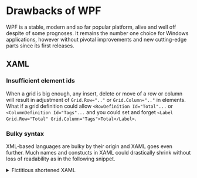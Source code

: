 # Drawbacks of WPF
WPF is a stable, modern and so far popular platform, alive and well off despite of some prognoses. It remains the number one choice for Windows applications, however without pivotal improvements and new cutting-edge parts since its first releases.

## XAML
### Insufficient element ids
When a grid is big enough, any insert, delete or move of a row or column will result in adjustment of `Grid.Row=".."` or `Grid.Column=".."` in elements.\
What if a grid definition could allow `<RowDefinition Id="Total"...` or `<ColumnDefinition Id="Tags"...` and you could set and forget `<Label Grid.Row="Total" Grid.Column="Tags">Total</Label>`.

### Bulky syntax
XML-based languages are bulky by their origin and XAML goes even further. Much names and constucts in XAML could drastically shrink without loss of readability as in the following snippet.
<details>
  <summary>Fictitious shortened XAML</summary>

```XAML
<Grid>
   <Grid.Rows>
      <Row Height="Auto" />
      <Row Height="Auto" />
      <Row Height="Auto" />
   </Grid.Rows>
   <Grid.Cols>
      <Col Width="Auto"/>
      <Col Width="*"/>
   </Grid.Cols>
   <Label Grid="1,0">Ja</Label>
   ...
</Grid>
```
</details>

